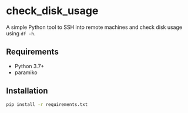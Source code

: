 # check_disk_usage

A simple Python tool to SSH into remote machines and check disk usage using `df -h`.

## Requirements
- Python 3.7+
- paramiko

## Installation
```bash
pip install -r requirements.txt